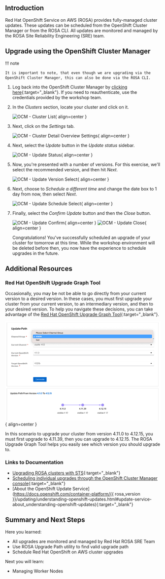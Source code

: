 ## Introduction

Red Hat OpenShift Service on AWS (ROSA) provides fully-managed cluster updates. These updates can be scheduled from the OpenShift Cluster Manager or from the ROSA CLI. All updates are monitored and managed by the ROSA Site Reliability Engineering (SRE) team. 

## Upgrade using the OpenShift Cluster Manager

!!! note

    It is important to note, that even though we are upgrading via the OpenShift Cluster Manager, this can also be done via the ROSA CLI. 

1. Log back into the OpenShift Cluster Manager by [clicking here](https://console.redhat.com/openshift){:target="_blank"}. If you need to reauthenticate, use the credentials provided by the workshop team. 

1. In the *Clusters* section, locate your cluster and click on it. 

    ![OCM - Cluster List](../assets/images/ocm-cluster-list.png){ align=center }

1. Next, click on the *Settings* tab. 

    ![OCM - Cluster Detail Overview Settings](../assets/images/ocm-cluster-detail-overview-settings.png){ align=center }

1. Next, select the *Update* button in the *Update status* sidebar. 

    ![OCM - Update Status](../assets/images/ocm-update-status.png){ align=center }

1. Now, you're presented with a number of versions. For this exercise, we'll select the recommended version, and then hit *Next*.

    ![OCM - Update Version Select](../assets/images/ocm-update-version-select.png){ align=center }

1. Next, choose to *Schedule a different time* and change the date box to 1 day from now, then select *Next*.

    ![OCM - Update Schedule Select](../assets/images/ocm-update-schedule-select.png){ align=center }

1. Finally, select the *Confirm Update* button and then the *Close* button.

    ![OCM - Update Confirm](../assets/images/ocm-update-confirm.png){ align=center }
    ![OCM - Update Close](../assets/images/ocm-update-close.png){ align=center }

    Congratulations! You've successfully scheduled an upgrade of your cluster for tomorrow at this time. While the workshop environment will be deleted before then, you now have the experience to schedule upgrades in the future.

## Additional Resources

### Red Hat OpenShift Upgrade Graph Tool
Occasionally, you may be not be able to go directly from your current version to a desired version. In these cases, you must first upgrade your cluster from your current version, to an intermediary version, and then to your desired version. To help you navigate these decisions, you can take advantage of the [Red Hat OpenShift Upgrade Graph Tool](https://access.redhat.com/labs/ocpupgradegraph/update_path_rosa){:target="_blank"}. 

![ROSA Upgrade Graph Tool Screenshot](../assets/images/rosa_upgrade_graph.png){ align=center } 

In this scenario to upgrade your cluster from version 4.11.0 to 4.12.15, you must first upgrade to 4.11.39, then you can upgrade to 4.12.15. The ROSA Upgrade Graph Tool helps you easily see which version you should upgrade to. 

### Links to Documentation
- [Upgrading ROSA clusters with STS](https://docs.openshift.com/rosa/upgrading/rosa-upgrading-sts.html){:target="_blank"}
- [Scheduling individual upgrades through the OpenShift Cluster Manager console](https://docs.openshift.com/rosa/upgrading/rosa-upgrading-sts.html#rosa-upgrade-ocm_rosa-upgrading-sts){:target="_blank"}
- [About the OpenShift Update Service](https://docs.openshift.com/container-platform/{{ rosa_version }}/updating/understanding-openshift-updates.html#update-service-about_understanding-openshift-updates){:target="_blank"}

## Summary and Next Steps

Here you learned:

* All upgrades are monitored and managed by Red Hat ROSA SRE Team
* Use ROSA Upgrade Path utility to find valid upgrade path 
* Schedule Red Hat OpenShift on AWS cluster upgrades 

Next you will learn:

* Managing Worker Nodes

